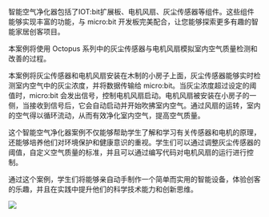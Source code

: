 ﻿---
sidebar_position: 3
sidebar_label: 智能空气净化器
---

智能空气净化器包括了IOT:bit扩展板、电机风扇、灰尘传感器等组件。这些组件能够实现丰富的功能，与 micro:bit 开发板完美配合，让您能够探索更多有趣的智能家居创客项目。

本案例将使用 Octopus 系列中的灰尘传感器与电机风扇模拟室内空气质量检测和改善的过程。

本案例将灰尘传感器和电机风扇安装在木制的小房子上面，灰尘传感器能够实时检测室内空气中的灰尘浓度，并将数据传输给 micro:bit。当灰尘浓度超过设定的阈值时，micro:bit 会发出信号，控制电机风扇启动。电机风扇被安装在小房子的一侧，当接收到信号后，它会自动启动并开始吹拂室内空气。通过风扇的运转，室内的空气得以循环流动，从而有效净化室内空气，提高空气质量。

这个智能空气净化器案例不仅能够帮助学生了解和学习有关传感器和电机的原理，还能够培养他们对环境保护和健康意识的重视。学生们可以通过调整灰尘传感器的阈值，自定义空气质量的标准，并且可以通过编写代码对电机风扇的运行进行控制。

通过这个案例，学生们将能够亲自动手制作一个简单而实用的智能设备，体验创客的乐趣，并且在实践中提升他们的科学技术能力和创新思维。

![](https://wiki-media-ef.oss-cn-hongkong.aliyuncs.com/docs/microbit/interesting-case/classroom-smart-air-purifier-kit/images/microbit-smart-maker-kit-01.png)
